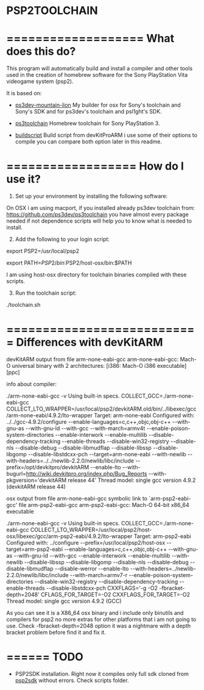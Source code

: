 PSP2TOOLCHAIN
============
 
===================
 What does this do?
===================
 
  This program will automatically build and install a compiler and other
  tools used in the creation of homebrew software for the Sony PlayStation Vita
  videogame system (psp2).
  
  It is based on:
  
  * [ps3dev-mountain-lion](https://github.com/bigboss-ps3dev/ps3dev-mountain-lion) My builder for osx for Sony's toolchain and Sony's SDK and for ps3dev's toolchain and psl1ght's SDK.
  
  * [ps3toolchain](https://github.com/ps3dev/ps3toolchain) Homebrew toolchain for Sony PlayStation 3.
  
  * [buildscript](https://github.com/devkitPro/buildscripts)  Build script from devKitProARM i use some of their options to compile you can compare both option later in this readme.
  
 ==================
  How do I use it?
 ==================

 1) Set up your environment by installing the following software:

  
  On OSX i am using macport, if you installed already ps3dev toolchain from:
   https://github.com/ps3dev/ps3toolchain 
  you have almost every package needed if not dependence scripts will help you to know what is needed to install.


 2) Add the following to your login script:

  export PSP2=/usr/local/psp2

  export PATH=$PSP2/bin:$PSP2/host-osx/bin:$PATH
  
  I am using host-osx directory for toolchain binaries compiled with these scripts.

 3) Run the toolchain script:

  ./toolchain.sh
  
  ===========================
   Differences with devKitARM
  ===========================
  
  
  devKitARM output from file arm-none-eabi-gcc
  arm-none-eabi-gcc: Mach-O universal binary with 2 architectures: [i386: Mach-O i386 executable] [ppc]
  
  info about compiler:
  
  ./arm-none-eabi-gcc -v
  Using built-in specs.
  COLLECT_GCC=./arm-none-eabi-gcc
  COLLECT_LTO_WRAPPER=/usr/local/psp2/devkitARM.old/bin/../libexec/gcc/arm-none-eabi/4.9.2/lto-wrapper
  Target: arm-none-eabi
  Configured with: ../../gcc-4.9.2/configure --enable-languages=c,c++,objc,obj-c++ --with-gnu-as --with-gnu-ld --with-gcc --with-march=armv4t --enable-poison-system-directories --enable-interwork --enable-multilib --disable-dependency-tracking --enable-threads --disable-win32-registry --disable-nls --disable-debug --disable-libmudflap --disable-libssp --disable-libgomp --disable-libstdcxx-pch --target=arm-none-eabi --with-newlib --with-headers=../../newlib-2.2.0/newlib/libc/include --prefix=/opt/devkitpro/devkitARM --enable-lto --with-bugurl=http://wiki.devkitpro.org/index.php/Bug_Reports --with-pkgversion='devkitARM release 44'
  Thread model: single
  gcc version 4.9.2 (devkitARM release 44)
  
  osx output from file arm-none-eabi-gcc
  symbolic link to `arm-psp2-eabi-gcc'
  file arm-psp2-eabi-gcc
  arm-psp2-eabi-gcc: Mach-O 64-bit x86_64 executable
  
  ./arm-none-eabi-gcc -v
  Using built-in specs.
  COLLECT_GCC=./arm-none-eabi-gcc
  COLLECT_LTO_WRAPPER=/usr/local/psp2/host-osx/libexec/gcc/arm-psp2-eabi/4.9.2/lto-wrapper
  Target: arm-psp2-eabi
  Configured with: ../configure --prefix=/usr/local/psp2/host-osx --target=arm-psp2-eabi --enable-languages=c,c++,objc,obj-c++ --with-gnu-as --with-gnu-ld --with-gcc --enable-interwork --enable-multilib --with-newlib --disable-libssp --disable-libgomp --disable-nls --disable-debug --disable-libmudflap --disable-werror --enable-lto --with-headers=../newlib-2.2.0/newlib/libc/include --with-march=armv7-r --enable-poison-system-directories --disable-win32-registry --disable-dependency-tracking --enable-threads --disable-libstdcxx-pch CXXFLAGS='-g -O2 -fbracket-depth=2048' CFLAGS_FOR_TARGET=-O2 CXXFLAGS_FOR_TARGET=-O2
  Thread model: single
  gcc version 4.9.2 (GCC)
  
  As you can see it is a X86_64 osx binary and i include only binutils and compilers for psp2 no more extras for other platforms that i am not going to use. Check -fbracket-depth=2048 option it was a nightmare with a depth bracket problem before find it and fix it.
  
  
 ======
  TODO
 ======
 
  * PSP2SDK installation. Right now it compiles only full sdk cloned from [psp2sdk](https://github.com/173210/psp2sdk) without errors. Check scripts folder.
  
  
  
  


